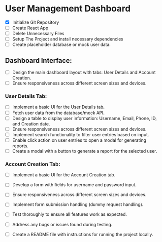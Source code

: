 # User Management Dashboard

- [x] Initialize Git Repository
- [ ] Create React App
- [ ] Delete Unnecessary Files
- [ ] Setup The Project and install necessary dependencies
- [ ] Create placeholder database or mock user data.

## Dashboard Interface:

- [ ] Design the main dashboard layout with tabs: User Details and Account Creation.
- [ ] Ensure responsiveness across different screen sizes and devices.

### User Details Tab:

- [ ] Implement a basic UI for the User Details tab.
- [ ] Fetch user data from the database/mock API.
- [ ] Design a table to display user information: Username, Email, Phone, ID, and Creation date.
- [ ] Ensure responsiveness across different screen sizes and devices.
- [ ] Implement search functionality to filter user entries based on input.
- [ ] Enable click action on user entries to open a modal for generating reports.
- [ ] Create a modal with a button to generate a report for the selected user.

### Account Creation Tab:

- [ ] Implement a basic UI for the Account Creation tab.
- [ ] Develop a form with fields for username and password input.
- [ ] Ensure responsiveness across different screen sizes and devices.
- [ ] Implement form submission handling (dummy request handling).

- [ ] Test thoroughly to ensure all features work as expected.
- [ ] Address any bugs or issues found during testing.
- [ ] Create a README file with instructions for running the project locally.
